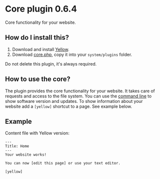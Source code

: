 Core plugin 0.6.4
=================
Core functionality for your website.

How do I install this?
----------------------
1. Download and install [Yellow](https://github.com/datenstrom/yellow/).  
2. Download [core.php](core.php?raw=true), copy it into your `system/plugins` folder.  

Do not delete this plugin, it's always required.

How to use the core?
--------------------
The plugin provides the core functionality for your website. It takes care of requests and access to the file system. You can use the [command line](https://github.com/datenstrom/yellow-plugins/tree/master/commandline) to show software version and updates. To show information about your website add a `[yellow]` shortcut to a page. See example below.

Example
-------
Content file with Yellow version:

```
---
Title: Home
---
Your website works! 

You can now [edit this page] or use your text editor.  

[yellow]
```
